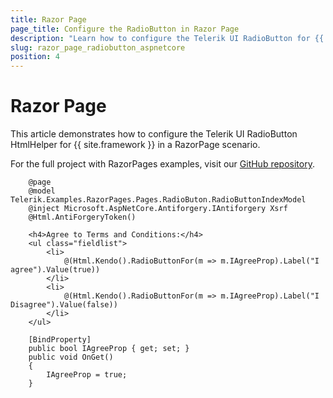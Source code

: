 ```yaml
---
title: Razor Page
page_title: Configure the RadioButton in Razor Page
description: "Learn how to configure the Telerik UI RadioButton for {{ site.framework }} in Razor Page scenario."
slug: razor_page_radiobutton_aspnetcore
position: 4
---
```


# Razor Page

This article demonstrates how to configure the Telerik UI RadioButton HtmlHelper for {{ site.framework }} in a RazorPage scenario.

For the full project with RazorPages examples, visit our [GitHub repository](https://github.com/telerik/ui-for-aspnet-core-examples/tree/master/Telerik.Examples.RazorPages).

```tab-RazorPage(csthml)
    @page
    @model Telerik.Examples.RazorPages.Pages.RadioButon.RadioButtonIndexModel
    @inject Microsoft.AspNetCore.Antiforgery.IAntiforgery Xsrf
    @Html.AntiForgeryToken()

    <h4>Agree to Terms and Conditions:</h4>
    <ul class="fieldlist">
        <li>
            @(Html.Kendo().RadioButtonFor(m => m.IAgreeProp).Label("I agree").Value(true))
        </li>
        <li>
            @(Html.Kendo().RadioButtonFor(m => m.IAgreeProp).Label("I Disagree").Value(false))
        </li>
    </ul>
```
```tab-PageModel(cshtml.cs)      
	[BindProperty]
    public bool IAgreeProp { get; set; }
    public void OnGet()
    {
        IAgreeProp = true;
    }
```
